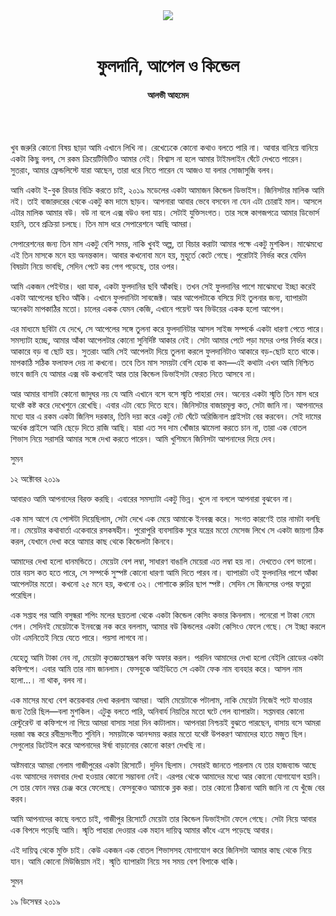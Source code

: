 <div align=center>
<img src=https://images.prothomalo.com/prothomalo-bangla%2F2020-10%2F33bb28f3-29c1-4d69-8e1d-6740a9d5141c%2FAlvi_Ahmad_.png?rect=0%2C38%2C2844%2C1493&w=1200&ar=40%3A21&auto=format%2Ccompress&ogImage=true&mode=crop&overlay=&overlay_position=bottom&overlay_width_pct=1 />
<br><br>
<h1>ফুলদানি, আপেল ও কিন্ডেল</h1>
<h4>আলভী আহমেদ</h4>
<br><br>
</div>

খুব জরুরি কোনো বিষয় ছাড়া আমি এখানে লিখি না। রেখেঢেকে কোনো কথাও বলতে পারি না। আবার বানিয়ে বানিয়ে একটা কিছু বলব, সে রকম ক্রিয়েটিভিটিও আমার নেই। বিশ্বাস না হলে আমার টাইমলাইন ঘেঁটে দেখতে পারেন। সুতরাং, আমার ফ্রেন্ডলিস্টে যারা আছেন, তারা ধরে নিতে পারেন যে আজও যা বলার সোজাসুজি বলব।

আমি একটা ই-বুক রিডার বিক্রি করতে চাই, ২০১৯ মডেলের একটা আমাজন কিন্ডেল ডিভাইস। জিনিসটার মালিক আমি নই। তাই বাজারদরের থেকে একটু কম দামে ছাড়ব। আপনারা আবার ভেবে বসবেন না যেন এটা চোরাই মাল। আসলে এটার মালিক আমার বউ। বউ না বলে এক্স বউও বলা যায়। সেটাই যুক্তিসংগত। তার সঙ্গে কাগজপত্রে আমার ডিভোর্স হয়নি, তবে প্রক্রিয়া চলছে। তিন মাস ধরে সেপারেশনে আছি আমরা।

সেপারেশনের জন্য তিন মাস একটু বেশি সময়, নাকি খুবই অল্প, তা বিচার করাটা আমার পক্ষে একটু মুশকিল। মাঝেমধ্যে এই তিন মাসকে মনে হয় অনন্তকাল। আবার কখনোবা মনে হয়, মুহূর্তে কেটে গেছে। পুরোটাই নির্ভর করে যেদিন বিষয়টা নিয়ে ভাবছি, সেদিন পেটে কয় পেগ পড়েছে, তার ওপর।

আমি একজন পেইন্টার। ধরা যাক, একটা ফুলদানির ছবি আঁকছি। তখন সেই ফুলদানির পাশে মাঝেমধ্যে ইচ্ছা করেই একটা আপেলের ছবিও আঁকি। এখানে ফুলদানিটা সাবজেক্ট। আর আপেলটাকে বসিয়ে দিই তুলনার জন্য, ব্যাপারটা অনেকটা মাপকাঠির মতো। চালের একক যেমন কেজি, এখানে পয়েন্ট অব ভিউয়ের একক হলো আপেল।

এর মাধ্যমে ছবিটা যে দেখে, সে আপেলের সঙ্গে তুলনা করে ফুলদানিটার আসল সাইজ সম্পর্কে একটা ধারণা পেতে পারে। সমস্যাটা হচ্ছে, আমার আঁকা আপেলটার কোনো সুনির্দিষ্ট আকার নেই। সেটা আমার পেটে পড়া মদের ওপর নির্ভর করে। আকারে বড় বা ছোট হয়। সুতরাং আমি সেই আপেলটা দিয়ে তুলনা করলে ফুলদানিটাও আকারে বড়-ছোট হতে থাকে। মাপকাঠি সঠিক ফলাফল দেয় না কখনো। তবে তিন মাস সময়টা বেশি হোক বা কম—এই কথাটা এখন আমি নিশ্চিত ভাবে জানি যে আমার এক্স বউ কখনোই আর তার কিন্ডেল ডিভাইসটা ফেরত নিতে আসবে না।

আর আমার বাসাটা কোনো জাদুঘর নয় যে আমি এখানে বসে বসে স্মৃতি পাহারা দেব। অন্যের একটা স্মৃতি তিন মাস ধরে যথেষ্ট কষ্ট করে দেখেশুনে রেখেছি। এবার এটা বেচে দিতে হবে। জিনিসটার বাজারমূল্য কত, সেটা জানি না। আপনাদের মধ্যে যার এ রকম একটা জিনিস দরকার, তিনি দয়া করে একটু নেট ঘেঁটে অরিজিনাল প্রাইসটা বের করবেন। সেই দামের অর্ধেক প্রাইসে আমি ছেড়ে দিতে রাজি আছি। যারা এত সব দাম খোঁজার ঝামেলা করতে চান না, তারা এক বোতল শিভাস নিয়ে সরাসরি আমার সঙ্গে দেখা করতে পারেন। আমি খুশিমনে জিনিসটা আপনাদের দিয়ে দেব।

সুমন

১২ অক্টোবর ২০১৯

আবারও আমি আপনাদের বিরক্ত করছি। এবারের সমস্যাটা একটু ভিন্ন। খুলে না বললে আপনারা বুঝবেন না।

এক মাস আগে যে পোস্টটা দিয়েছিলাম, সেটা দেখে এক মেয়ে আমাকে ইনবক্স করে। সংগত কারণেই তার নামটা বলছি না। মেয়েটার কথাবার্তা একেবারে রসকষহীন। পুরোপুরি ব্যবসায়িক সুরে যন্ত্রের মতো মেসেজ লিখে সে একটা জায়গা ঠিক করল, যেখানে দেখা করে আমার কাছ থেকে কিন্ডেলটা কিনবে।

আমাদের দেখা হলো ধানমন্ডিতে। মেয়েটা বেশ লম্বা, সাধারণ বাঙালি মেয়েরা এত লম্বা হয় না। দেখতেও বেশ ভালো। তার বয়স কত হতে পারে, সে সম্পর্কে সুস্পষ্ট কোনো ধারণা আমি দিতে পারব না। ব্যাপারটা ওই ফুলদানির পাশে আঁকা আপেলটার মতো। কখনো ২৫ মনে হয়, কখনো ৩২। পোশাকে রুচির ছাপ স্পষ্ট। সেদিন সে জিনসের ওপর ফতুয়া পরেছিল।

এক সপ্তাহ পর আমি বসুন্ধরা শপিং মলের ছয়তলা থেকে একটা কিন্ডেল কেসিং কভার কিনলাম। পনেরো শ টাকা নেমে গেল। সেদিনই মেয়েটাকে ইনবক্সে নক করে বললাম, আমার বউ কিন্ডলের একটা কেসিংও ফেলে গেছে। সে ইচ্ছা করলে ওটা এমনিতেই নিয়ে যেতে পারে। পয়সা লাগবে না।

যেহেতু আমি টাকা নেব না, মেয়েটা কৃতজ্ঞতাস্বরূপ কফি অফার করল। পরদিন আমাদের দেখা হলো বেইলি রোডের একটা কফিশপে। এবার আমি তার নাম জানলাম। ফেসবুকে আইডিতে সে একটা ফেক নাম ব্যবহার করে। আসল নাম হলো...। না থাক, বলব না।

এক মাসের মধ্যে বেশ কয়েকবার দেখা করলাম আমরা। আমি মেয়েটাকে পটালাম, নাকি মেয়েটা নিজেই পটে যাওয়ার জন্য তৈরি ছিল—বলা মুশকিল। এটুকু বলতে পারি, অনিবার্য নিয়তির মতো ঘটে গেল ব্যাপারটা। সপ্তমবার কোনো রেস্টুরেন্ট বা কফিশপে না গিয়ে আমরা বাসায় সারা দিন কাটালাম। আপনারা নিশ্চয়ই বুঝতে পারছেন, বাসায় বসে আমরা দরজা বন্ধ করে রবীন্দ্রসংগীত শুনিনি। সময়টাকে আনন্দময় করার মতো যথেষ্ট উপকরণ আমাদের হাতে মজুত ছিল। সেগুলোর ডিটেইল করে আপনাদের ঈর্ষা বাড়ানোর কোনো কারণ দেখছি না।

অষ্টমবারে আমরা গেলাম গাজীপুরের একটা রিসোর্টে। দুদিন ছিলাম। সেবারই জানতে পারলাম যে তার হাজব্যান্ড আছে এবং আমাদের নবমবার দেখা হওয়ার কোনো সম্ভাবনা নেই। এরপর থেকে আমাদের মধ্যে আর কোনো যোগাযোগ হয়নি। সে তার ফোন নম্বর চেঞ্জ করে ফেলেছে। ফেসবুকেও আমাকে ব্লক করা। তার কোনো ঠিকানা আমি জানি না যে খুঁজে বের করব।

আমি আপনাদের কাছে বলতে চাই, গাজীপুর রিসোর্টে মেয়েটা তার কিন্ডেল ডিভাইসটা ফেলে গেছে। সেটা নিয়ে আবার এক বিপদে পড়েছি আমি। স্মৃতি পাহারা দেওয়ার এক মহান দায়িত্ব আমার কাঁধে এসে পড়েছে আবার।

এই দায়িত্ব থেকে মুক্তি চাই। কেউ একজন এক বোতল শিভাসসহ যোগাযোগ করে জিনিসটা আমার কাছ থেকে নিয়ে যান। আমি কোনো মিউজিয়াম নই। স্মৃতি ব্যাপারটা নিয়ে সব সময় বেশ বিপাকে থাকি।

সুমন

১৯ ডিসেম্বর ২০১৯
